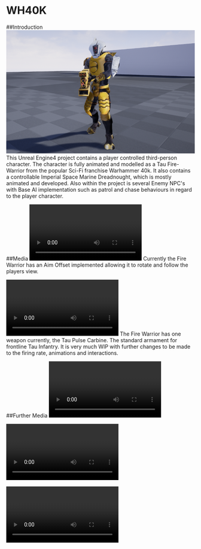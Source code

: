 # WH40K

##Introduction
![](media/TauFWPIC1.png)
This Unreal Engine4 project contains a player controlled third-person character. The character is fully animated and modelled as a Tau Fire-Warrior from the popular Sci-Fi franchise Warhammer 40k. It also contains a controllable Imperial Space Marine Dreadnought, which is mostly animated and developed. Also within the project is several Enemy NPC's with Base AI implementation such as patrol and chase behaviours in regard to the player character.

##Media
![](media/TauFWAimOffset.mp4)
Currently the Fire Warrior has an Aim Offset implemented allowing it to rotate and follow the players view.

![](media/TauFWFiringCarbine.mp4)
The Fire Warrior has one weapon currently, the Tau Pulse Carbine. The standard armament for frontline Tau Infantry.
It is very much WIP with further changes to be made to the firing rate, animations and interactions.

##Further Media
![](media/DreadFiring.mp4)

![](media/DreadFlyby.mp4)

![](media/TauFWFlyby.mp4)
